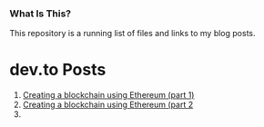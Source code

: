 ### What Is This?

This repository is a running list of files and links to my blog posts.

# dev.to Posts
1. [Creating a blockchain using Ethereum (part 1)](https://dev.to/talemache/creating-a-blockchain-using-ethereum-part-1-4cn9)
2. [Creating a blockchain using Ethereum (part 2](https://dev.to/talemache/creating-a-blockchain-using-ethereum-part-2-2i3a)
3. 
